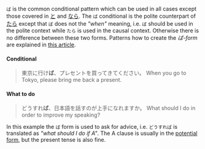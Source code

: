 `ば` is the common conditional pattern which can be used in all cases except those covered in [と](90) and [なら](184).
The `ば` conditional is the polite counterpart of [たら](185) except that `ば` does not the *"when"* meaning, i.e. `ば` should be used in the polite context while `たら` is used in the causal context. Otherwise there is no difference between these two forms.
Patterns how to create the *ば-form* are explained in [this article](55).

#### Conditional
>東京に行け**ば**、プレセントを買ってきてください。 When you go to Tokyo, please bring me back a present.

#### What to do
>どうすれ**ば**、日本語を話すのが上手になれますか。 What should I do in order to improve my speaking?

In this example the `ば` form is used to ask for advice, i.e. `どうすれば` is translated as *"what should I do if A"*. The A clause is usually in the [potential form](97), but the present tense is also fine.